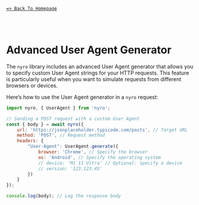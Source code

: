 [`=> Back To Homepage`](../readme.md)

<br>
<br>

# Advanced User Agent Generator

The `nyro` library includes an advanced User Agent generator that allows you to specify custom User Agent strings for your HTTP requests. This feature is particularly useful when you want to simulate requests from different browsers or devices.

Here’s how to use the User Agent generator in a `nyro` request:

```js
import nyro, { UserAgent } from 'nyro';

// Sending a POST request with a custom User Agent
const { body } = await nyro({
    url: 'https://jsonplaceholder.typicode.com/posts', // Target URL
    method: 'POST', // Request method
    headers: {
        "User-Agent": UserAgent.generate({
            browser: 'Chrome', // Specify the browser
            os: 'Android', // Specify the operating system
            // device: 'Mi 11 Ultra' // Optional: specify a device
            // version: '123.123.45'
        })
    }
});

console.log(body); // Log the response body
```